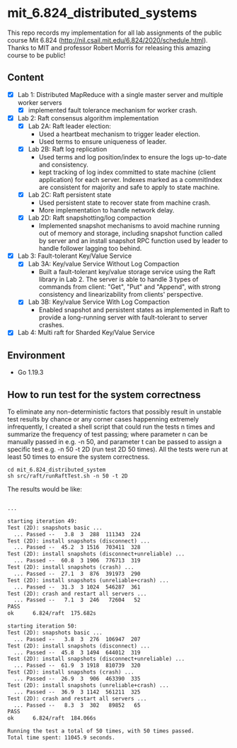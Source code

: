 # mit_6.824_distributed_systems
This repo records my implementation for all lab assignments of the public course Mit 6.824 (http://nil.csail.mit.edu/6.824/2020/schedule.html). Thanks to MIT and professor Robert Morris for releasing this amazing course to be public!


## Content
- [x] Lab 1: Distributed MapReduce with a single master server and multiple worker servers
  - [x] implemented fault tolerance mechanism for worker crash.
- [x] Lab 2: Raft consensus algorithm implementation
  - [x] Lab 2A: Raft leader election:
    - Used a heartbeat mechanism to trigger leader election.
    - Used terms to ensure uniqueness of leader.
  - [x] Lab 2B: Raft log replication
    - Used terms and log position/index to ensure the logs up-to-date and consistency.
    - kept tracking of log index committed to state machine (client application) for each server. Indexes marked as a commitIndex are consistent for majority and safe to apply to state machine.
  - [x] Lab 2C: Raft persistent state
    - Used persistent state to recover state from machine crash.
    - More implementation to handle network delay.
  - [x] Lab 2D: Raft snapshotting/log compaction
    - Implemented snapshot mechanisms to avoid machine running out of memory and storage, including snapshot function called by server and an install snapshot RPC function used by leader to handle follower lagging too behind.
  
- [x] Lab 3: Fault-tolerant Key/Value Service
  - [x] Lab 3A: Key/value Service Without Log Compaction
    - Built a fault-tolerant key/value storage service using the Raft library in Lab 2. The server is able to handle 3 types of commands from client: "Get", "Put" and "Append", with strong consistency and linearizability from clients' perspective.
  - [x] Lab 3B: Key/value Service With Log Compaction
    - Enabled snapshot and persistent states as implemented in Raft to provide a long-running server with fault-tolerant to server crashes.

- [x] Lab 4: Multi raft for Sharded Key/Value Service 

## Environment

- Go 1.19.3

## How to run test for the system correctness
To eliminate any non-deterministic factors that possibly result in unstable test results by chance or any corner cases happenning extremely infrequently, I created a shell script that could run the tests n times and summarize the frequency of test passing; where parameter n can be manually passed in e.g. -n 50, and parameter t can be passed to assign a specific test e.g. -n 50 -t 2D (run test 2D 50 times). All the tests were run at least 50 times to ensure the system correctness.

```shell
cd mit_6.824_distributed_system
sh src/raft/runRaftTest.sh -n 50 -t 2D
```
The results would be like:
```markdown

...

starting iteration 49: 
Test (2D): snapshots basic ...
  ... Passed --   3.8  3  288  111343  224
Test (2D): install snapshots (disconnect) ...
  ... Passed --  45.2  3 1516  703411  328
Test (2D): install snapshots (disconnect+unreliable) ...
  ... Passed --  60.8  3 1906  776713  319
Test (2D): install snapshots (crash) ...
  ... Passed --  27.1  3  876  391973  290
Test (2D): install snapshots (unreliable+crash) ...
  ... Passed --  31.3  3 1024  546287  361
Test (2D): crash and restart all servers ...
  ... Passed --   7.1  3  246   72604   52
PASS
ok  	6.824/raft	175.682s

starting iteration 50: 
Test (2D): snapshots basic ...
  ... Passed --   3.8  3  276  106947  207
Test (2D): install snapshots (disconnect) ...
  ... Passed --  45.8  3 1494  644012  319
Test (2D): install snapshots (disconnect+unreliable) ...
  ... Passed --  61.9  3 1918  810739  320
Test (2D): install snapshots (crash) ...
  ... Passed --  26.9  3  906  463390  335
Test (2D): install snapshots (unreliable+crash) ...
  ... Passed --  36.9  3 1142  561211  325
Test (2D): crash and restart all servers ...
  ... Passed --   8.3  3  302   89852   65
PASS
ok  	6.824/raft	184.066s

Running the test a total of 50 times, with 50 times passed. 
Total time spent: 11045.9 seconds.
```
